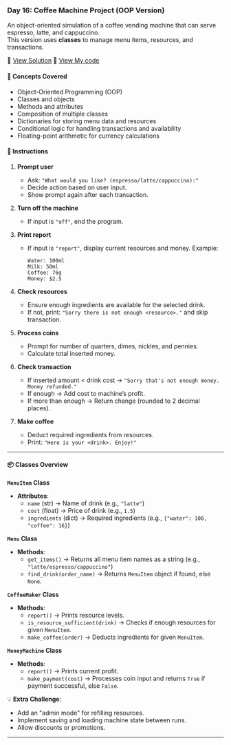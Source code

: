 ### Day 16: Coffee Machine Project (OOP Version)  
An object-oriented simulation of a coffee vending machine that can serve espresso, latte, and cappuccino.  
This version uses **classes** to manage menu items, resources, and transactions.

📄 [View Solution](solution.py) 📄 [View My code](d16.py)  

#### 🧠 Concepts Covered
- Object-Oriented Programming (OOP)  
- Classes and objects  
- Methods and attributes  
- Composition of multiple classes  
- Dictionaries for storing menu data and resources  
- Conditional logic for handling transactions and availability  
- Floating-point arithmetic for currency calculations

#### 📝 Instructions

1. **Prompt user**  
   - Ask: `"What would you like? (espresso/latte/cappuccino):"`  
   - Decide action based on user input.  
   - Show prompt again after each transaction.

2. **Turn off the machine**  
   - If input is `"off"`, end the program.

3. **Print report**  
   - If input is `"report"`, display current resources and money. Example:  
     ```
     Water: 100ml  
     Milk: 50ml  
     Coffee: 76g  
     Money: $2.5
     ```

4. **Check resources**  
   - Ensure enough ingredients are available for the selected drink.  
   - If not, print: `"Sorry there is not enough <resource>."` and skip transaction.

5. **Process coins**  
   - Prompt for number of quarters, dimes, nickles, and pennies.  
   - Calculate total inserted money.

6. **Check transaction**  
   - If inserted amount < drink cost → `"Sorry that's not enough money. Money refunded."`  
   - If enough → Add cost to machine’s profit.  
   - If more than enough → Return change (rounded to 2 decimal places).

7. **Make coffee**  
   - Deduct required ingredients from resources.  
   - Print: `"Here is your <drink>. Enjoy!"`

---

#### 📦 Classes Overview

**`MenuItem` Class**  
- **Attributes**:  
  - `name` (str) → Name of drink (e.g., `"latte"`)  
  - `cost` (float) → Price of drink (e.g., `1.5`)  
  - `ingredients` (dict) → Required ingredients (e.g., `{"water": 100, "coffee": 16}`)  

**`Menu` Class**  
- **Methods**:  
  - `get_items()` → Returns all menu item names as a string (e.g., `"latte/espresso/cappuccino"`)  
  - `find_drink(order_name)` → Returns `MenuItem` object if found, else `None`.

**`CoffeeMaker` Class**  
- **Methods**:  
  - `report()` → Prints resource levels.  
  - `is_resource_sufficient(drink)` → Checks if enough resources for given `MenuItem`.  
  - `make_coffee(order)` → Deducts ingredients for given `MenuItem`.

**`MoneyMachine` Class**  
- **Methods**:  
  - `report()` → Prints current profit.  
  - `make_payment(cost)` → Processes coin input and returns `True` if payment successful, else `False`.

💡 **Extra Challenge**:
- Add an "admin mode" for refilling resources.  
- Implement saving and loading machine state between runs.  
- Allow discounts or promotions.

---
